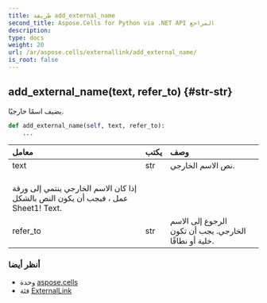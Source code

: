```yaml
---
title: طريقة add_external_name
second_title: Aspose.Cells for Python via .NET API المراجع
description:
type: docs
weight: 20
url: /ar/aspose.cells/externallink/add_external_name/
is_root: false
---
```

##  add_external_name(text, refer_to) {#str-str}
يضيف اسمًا خارجيًا.



```python
def add_external_name(self, text, refer_to):
    ...
```


| معامل| يكتب| وصف|
| :- | :- | :- |
| text | str | نص الاسم الخارجي.<br/>إذا كان الاسم الخارجي ينتمي إلى ورقة عمل ، فيجب أن يكون النص بالشكل Sheet1! Text.|
| refer_to | str | الرجوع إلى الاسم الخارجي. يجب أن تكون خلية أو نطاقًا.|



###  أنظر أيضا
* وحدة [aspose.cells](../../)
* فئة [ExternalLink](/cells/python-net/ar/aspose.cells/externallink)
